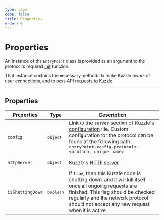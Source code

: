 ```yaml
---
type: page
code: false
title: Properties
order: 0
---
```


# Properties

An instance of the `EntryPoint` class is provided as an argument to the protocol's required [init](/core/1/protocols/api/methods/init/) function.

That instance contains the necessary methods to make Kuzzle aware of user connections, and to pass API requests to Kuzzle.

---

## Properties

| Properties       | Type               | Description                                                                                                                                                                                                                                       |
| ---------------- | ------------------ | ------------------------------------------------------------------------------------------------------------------------------------------------------------------------------------------------------------------------------------------------- |
| `config`         | <pre>object</pre>  | Link to the `server` section of Kuzzle's [configuration](/core/1/guides/essentials/configuration/) file. Custom configuration for the protocol can be found at the following path:<br/>`entryPoint.config.protocols.<protocol unique name>` |
| `httpServer`     | <pre>object</pre>  | Kuzzle's [HTTP server](https://nodejs.org/dist/latest-v8.x/docs/api/http.html#http_class_http_server)                                                                                                                                             |
| `isShuttingDown` | <pre>boolean</pre> | If `true`, then this Kuzzle node is shutting down, and it will kill itself once all ongoing requests are finished. This flag should be checked regularly and the network protocol should not accept any new request when it is active             |
